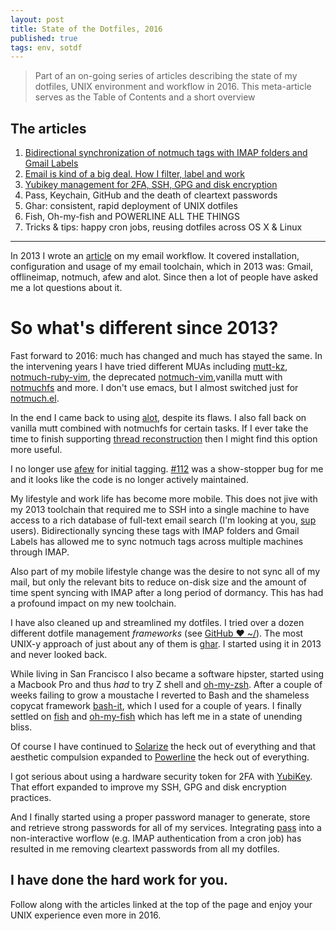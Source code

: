 ```yaml
---
layout: post
title: State of the Dotfiles, 2016
published: true
tags: env, sotdf
---
```


> Part of an on-going series of articles describing the state of my
> dotfiles, UNIX environment and workflow in 2016. This meta-article
> serves as the Table of Contents and a short overview

## The articles
1. [Bidirectional synchronization of notmuch tags with IMAP folders and Gmail Labels](/2016/01/18/notmuch-tags-gmail-labels-bidirectional-sync.html)
1. [Email is kind of a big deal. How I filter, label and
   work](/2016/01/18/how-i-email.html)
1. [Yubikey management for 2FA, SSH, GPG and disk encryption](/2017/08/03/yubikey4-gpg-ssh-u2f.html)
1. Pass, Keychain, GitHub and the death of cleartext passwords
1. Ghar: consistent, rapid deployment of UNIX dotfiles
1. Fish, Oh-my-fish and POWERLINE ALL THE THINGS
1. Tricks & tips: happy cron jobs, reusing dotfiles across OS X & Linux

---

In 2013 I wrote an
[article](/posts/2013/01/13/email-workflow-for-champions.html)
on my email workflow. It covered installation, configuration and usage
of my email toolchain, which in 2013 was: Gmail, offlineimap, notmuch,
afew and alot. Since then a lot of people have asked me a lot questions
about it.

# So what's different since 2013?

Fast forward to 2016: much has changed and much has stayed the same. In
the intervening years I have tried different MUAs including
[mutt-kz](https://github.com/karelzak/mutt-kz),
[notmuch-ruby-vim](http://git.notmuchmail.org/git/notmuch/tree/HEAD:/vim),
the deprecated
[notmuch-vim](http://git.notmuchmail.org/git/notmuch/tree/HEAD:/contrib/notmuch-vim),vanilla
mutt with [notmuchfs](https://github.com/tsto/notmuchfs) and more. I
don't use emacs, but I almost switched just for
[notmuch.el](http://git.notmuchmail.org/git/notmuch/tree/HEAD:/emacs).

In the end I came back to using [alot](https://github.com/pazz/alot),
despite its flaws. I also fall back on vanilla mutt combined with
notmuchfs for certain tasks. If I ever take the time to finish
supporting [thread
reconstruction](https://github.com/tsto/notmuchfs/issues/5) then I might
find this option more useful.

I no longer use [afew](https://github.com/teythoon/afew) for initial
tagging.  [#112](https://github.com/teythoon/afew/issues/112) was a
show-stopper bug for me and it looks like the code is no longer actively
maintained.

My lifestyle and work life has become more mobile. This does not jive
with my 2013 toolchain that required me to SSH into a single machine to
have access to a rich database of full-text email search (I'm looking at
you, [sup](http://supmua.org/) users). Bidirectionally syncing these
tags with IMAP folders and Gmail Labels has allowed me to sync notmuch
tags across multiple machines through IMAP.

Also part of my mobile lifestyle change was the desire to not sync all
of my mail, but only the relevant bits to reduce on-disk size and the
amount of time spent syncing with IMAP after a long period of dormancy.
This has had a profound impact on my new toolchain.

I have also cleaned up and streamlined my dotfiles. I tried over a dozen
different dotfile management _frameworks_ (see [GitHub ❤
~/](http://dotfiles.github.io/)). The most UNIX-y approach of just about
any of them is [ghar](https://github.com/philips/ghar). I started using
it in 2013 and never looked back.

While living in San Francisco I also became a software hipster, started
using a Macbook Pro and thus _had_ to try Z shell and
[oh-my-zsh](https://github.com/robbyrussell/oh-my-zsh). After a couple
of weeks failing to grow a moustache I reverted to Bash and the
shameless copycat framework
[bash-it](https://github.com/Bash-it/bash-it), which I used for a couple
of years. I finally settled on [fish](http://fishshell.com/) and
[oh-my-fish](https://github.com/oh-my-fish/oh-my-fish) which has left me
in a state of unending bliss.

Of course I have continued to
[Solarize](http://ethanschoonover.com/solarized) the heck out of
everything and that aesthetic compulsion expanded to
[Powerline](https://github.com/powerline/powerline) the heck out of
everything.

I got serious about using a hardware security token for 2FA with
[YubiKey](https://www.yubico.com/products/yubikey-hardware/yubikey4/).
That effort expanded to improve my SSH, GPG and disk encryption
practices.

And I finally started using a proper password manager to generate, store
and retrieve strong passwords for all of my services. Integrating
[pass](http://www.passwordstore.org/) into a non-interactive worflow
(e.g. IMAP authentication from a cron job) has resulted in me removing
cleartext passwords from all my dotfiles.

## I have done the hard work for you.

Follow along with the articles linked at the top of the page and enjoy
your UNIX experience even more in 2016.
